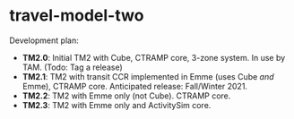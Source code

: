 travel-model-two
================

Development plan:

* **TM2.0**: Initial TM2 with Cube, CTRAMP core, 3-zone system. In use by TAM.  (Todo: Tag a release)
* **TM2.1**: TM2 with transit CCR implemented in Emme (uses Cube _and_ Emme), CTRAMP core.  Anticipated release: Fall/Winter 2021.
* **TM2.2**: TM2 with Emme only (not Cube). CTRAMP core.
* **TM2.3**: TM2 with Emme only and ActivitySim core.
